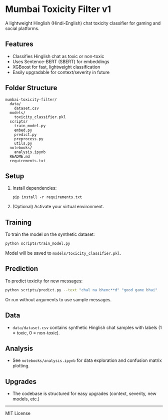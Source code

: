 # Mumbai Toxicity Filter v1

A lightweight Hinglish (Hindi-English) chat toxicity classifier for gaming and social platforms.

## Features
- Classifies Hinglish chat as toxic or non-toxic
- Uses Sentence-BERT (SBERT) for embeddings
- XGBoost for fast, lightweight classification
- Easily upgradable for context/severity in future

## Folder Structure
```
mumbai-toxicity-filter/
  data/
    dataset.csv
  models/
    toxicity_classifier.pkl
  scripts/
    train_model.py
    embed.py
    predict.py
    preprocess.py
    utils.py
  notebooks/
    analysis.ipynb
  README.md
  requirements.txt
```

## Setup
1. Install dependencies:
   ```
   pip install -r requirements.txt
   ```
2. (Optional) Activate your virtual environment.

## Training
To train the model on the synthetic dataset:
```bash
python scripts/train_model.py
```
Model will be saved to `models/toxicity_classifier.pkl`.

## Prediction
To predict toxicity for new messages:
```bash
python scripts/predict.py --text "chal na bhenc**d" "good game bhai"
```
Or run without arguments to use sample messages.

## Data
- `data/dataset.csv` contains synthetic Hinglish chat samples with labels (1 = toxic, 0 = non-toxic).

## Analysis
- See `notebooks/analysis.ipynb` for data exploration and confusion matrix plotting.

## Upgrades
- The codebase is structured for easy upgrades (context, severity, new models, etc.)

---
MIT License 